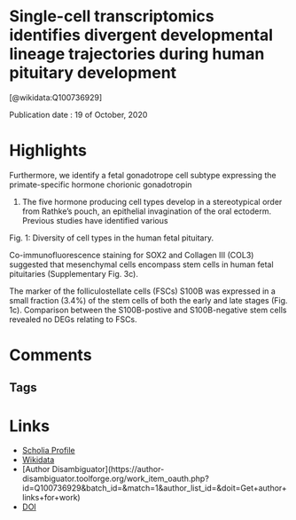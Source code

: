 
Single-cell transcriptomics identifies divergent developmental lineage trajectories during human pituitary development
======================================================================================================================
  
  [@wikidata:Q100736929]  
  
Publication date : 19 of October, 2020  

# Highlights


Furthermore, we identify a fetal gonadotrope cell subtype expressing the primate-specific hormone chorionic gonadotropin

1. The five hormone producing cell types develop in a stereotypical order from Rathke’s pouch, an epithelial invagination of the oral ectoderm. Previous studies have identified various

Fig. 1: Diversity of cell types in the human fetal pituitary.


Co-immunofluorescence staining for SOX2 and Collagen III (COL3) suggested that mesenchymal cells encompass stem cells in human fetal pituitaries (Supplementary Fig. 3c).


The marker of the folliculostellate cells (FSCs) S100B was expressed in a small fraction (3.4%) of the stem cells of both the early and late stages (Fig. 1c). Comparison between the S100B-postive and S100B-negative stem cells revealed no DEGs relating to FSCs.



# Comments

## Tags

# Links
  
 * [Scholia Profile](https://scholia.toolforge.org/work/Q100736929)  
 * [Wikidata](https://www.wikidata.org/wiki/Q100736929)  
 * [Author Disambiguator](https://author-
disambiguator.toolforge.org/work_item_oauth.php?id=Q100736929&batch_id=&match=1&author_list_id=&doit=Get+author+links+for+work)  
 * [DOI](https://doi.org/10.1038/S41467-020-19012-4)  
